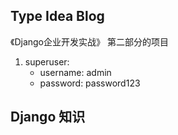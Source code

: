 ## Type Idea Blog
《Django企业开发实战》 第二部分的项目
1. superuser:
    * username: admin
    * password: password123

## Django 知识


